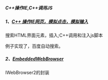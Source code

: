 
##### C++操作IE,C++调用JS


##### 1、[C++ 操作IE网页，模拟点击，模拟输入](./CSDNLogin)

搜索HTML界面元素，插入;C++调用和注入js脚本

例子实现了，百度自动搜索。

##### 2、[EmbeddedWebBrowser](./EmbeddedWebBrowser)

IWebBrowser2的封装


